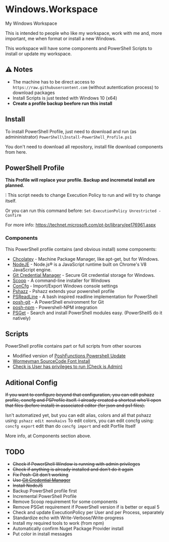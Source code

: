 # Windows.Workspace
My Windows Workspace

This is intended to people who like my workspace, work with me and, more important, me when format or install a new Windows.

This workspace will have some components and PowerShell Scripts to install or update my workspace.



## :warning: Notes

- The machine has to be direct access to ```https://raw.githubusercontent.com``` (without autentication process) to download packages
- Install Scripts is just tested with Windows 10 (x64)
- **Create a profile backup beefore run this install**

## Install
To install PowerShell Profile, just need to download and run (as admininistrator) ```PowerShell\Install-PowerShell_Profile.ps1```

You don't need to download all repository, install file download components from here.



## PowerShell Profile
**This Profile will replace your profile. Backup and incremetal install are planned.**

:grey_exclamation: This script needs to change Execution Policy to run and will try to change itself.

Or you can run this command before: ```Set-ExecutionPolicy Unrestricted -Confirm```

For more info: https://technet.microsoft.com/pt-br/library/ee176961.aspx

### Components
This PowerShell profile contains (and obvious install) some components:
- [Chcolatey](https://chocolatey.org/) - Machine Package Manager, like apt-get, but for Windows.
- [NodeJE](http://nodejs.org//) - Node.js® is a JavaScript runtime built on Chrome's V8 JavaScript engine.
- [Git Credential Manager](https://github.com/Microsoft/Git-Credential-Manager-for-Windows) - Secure Git credential storage for Windows. 
- [Scoop](http://scoop.sh/) - A command-line installer for Windows
- [ConCfg](https://github.com/lukesampson/concfg) - Import/Export Windows console settings 
- [Pshazz](https://github.com/lukesampson/pshazz) - Pshazz extends your powershell profile
- [PSReadLine](https://github.com/lzybkr/PSReadLine/) -  A bash inspired readline implementation for PowerShell 
- [posh-git](http://dahlbyk.github.io/posh-git/) - A PowerShell environment for Git
- [posh-npm](https://github.com/MSOpenTech/posh-npm) - Powershell-NPM integration 
- [PSGet](http://psget.net/) - Search and install PowerShell modules easy. (PowerShell5 do it natively)


## Scripts
PowerShell profile contains part or full scripts from other sources
- Modified version of [PoshFunctions Powershell Update](https://github.com/kilasuit/PoshFunctions)
- [Wormeyman SourceCode Font Install](https://gist.github.com/wormeyman/9041798)
- [Check is User has privileges to run (Check is Admin)](https://blogs.technet.microsoft.com/heyscriptingguy/2011/05/11/check-for-admin-credentials-in-a-powershell-script/)


## Aditional Config
~~If you want to configure beyond that configuration, you can edit pshazz profile, concfg and PSProfile itself. I already created a shortcut who'll open that files (before install) in associated editor (for json and ps1 files).~~

Isn't automatized yet, but you can edit alias, colors and all that pshazz using: ```pshazz edit monokaivs```
To edit colors, you can edit concfg using:  ```concfg export``` edit than do ```concfg import``` and edit Porfile Itself

More info, at Components section above.



## TODO
- ~~Check if PowerShell Window is running with admin privileges~~
- ~~Check if anything is already installed and don't do it again~~
- ~~Fix Posh-Git don't working~~
- ~~Use [Git Credential Manager](https://github.com/Microsoft/Git-Credential-Manager-for-Windows)~~
- ~~Install NodeJS~~
- Backup PowerShell profile first
- Incremental PowerShell Profile
- Remove Scoop requirement for some components
- Remove PSGet requirement if PowerShell version if is better or equal 5
- Check and update ExecutionPolicy per User and per Process, separately
- Standardize echo with Write-Verbose/Write-progress
- Install my required tools to work (from npm)
- Automatically confirm Nuget Package Provider install
- Put color in install messages